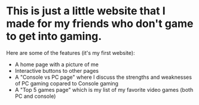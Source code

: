 # This is just a little website that I made for my friends who don't game to get into gaming. 
Here are some of the features (it's my first website):
* A home page with a picture of me
* Interactive buttons to other pages
* A "Console vs PC page" where I discuss the strengths and weaknesses of PC gaming copared to Console gaming
* A "Top 5 games page" which is my list of my favorite video games (both PC and console)
